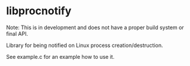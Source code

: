 libprocnotify
=============

Note: This is in development and does not have a proper build system or final API.

Library for being notified on Linux process creation/destruction.

See example.c for an example how to use it.
